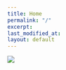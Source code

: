 ```yaml
---
title: Home
permalink: "/"
excerpt: 
last_modified_at: 
layout: default
---
```

<div class="limitedFull">
<img class="backgroundEle" src="https://clever-hugle-2c32c1.netlify.app/assets/images/hanover-house-5_huntley_finaledit_62_sm.jpeg">
</div>